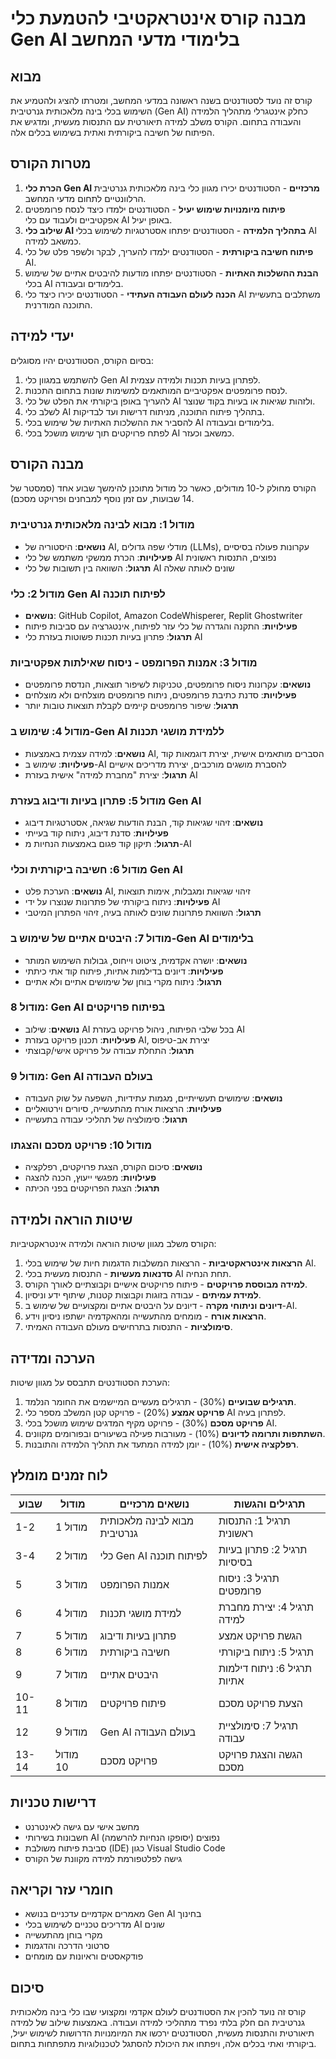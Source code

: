 # מבנה קורס אינטראקטיבי להטמעת כלי Gen AI בלימודי מדעי המחשב

## מבוא

קורס זה נועד לסטודנטים בשנה ראשונה במדעי המחשב, ומטרתו להציג ולהטמיע את השימוש בכלי בינה מלאכותית גנרטיבית (Gen AI) כחלק אינטגרלי מתהליך הלמידה והעבודה בתחום. הקורס משלב למידה תיאורטית עם התנסות מעשית, ומדגיש את הפיתוח של חשיבה ביקורתית ואתית בשימוש בכלים אלה.

## מטרות הקורס

1. **הכרת כלי Gen AI מרכזיים** - הסטודנטים יכירו מגוון כלי בינה מלאכותית גנרטיבית הרלוונטיים לתחום מדעי המחשב.
2. **פיתוח מיומנויות שימוש יעיל** - הסטודנטים ילמדו כיצד לנסח פרומפטים אפקטיביים ולעבוד עם כלי AI באופן יעיל.
3. **שילוב כלי AI בתהליך הלמידה** - הסטודנטים יפתחו אסטרטגיות לשימוש בכלי AI כמשאב למידה.
4. **פיתוח חשיבה ביקורתית** - הסטודנטים ילמדו להעריך, לבקר ולשפר פלט של כלי AI.
5. **הבנת ההשלכות האתיות** - הסטודנטים יפתחו מודעות להיבטים אתיים של שימוש בכלי AI בלימודים ובעבודה.
6. **הכנה לעולם העבודה העתידי** - הסטודנטים יכירו כיצד כלי AI משתלבים בתעשיית התוכנה המודרנית.

## יעדי למידה

בסיום הקורס, הסטודנטים יהיו מסוגלים:

1. להשתמש במגוון כלי Gen AI לפתרון בעיות תכנות ולמידה עצמית.
2. לנסח פרומפטים אפקטיביים המותאמים למשימות שונות בתחום התכנות.
3. להעריך באופן ביקורתי את הפלט של כלי AI ולזהות שגיאות או בעיות בקוד שנוצר.
4. לשלב כלי AI בתהליך פיתוח התוכנה, מניתוח דרישות ועד לבדיקות.
5. להסביר את ההשלכות האתיות של שימוש בכלי AI בלימודים ובעבודה.
6. לפתח פרויקטים תוך שימוש מושכל בכלי AI כמשאב וכעזר.

## מבנה הקורס

הקורס מחולק ל-10 מודולים, כאשר כל מודול מתוכנן להימשך שבוע אחד (סמסטר של 14 שבועות, עם זמן נוסף למבחנים ופרויקט מסכם).

### מודול 1: מבוא לבינה מלאכותית גנרטיבית
- **נושאים**: היסטוריה של AI, מודלי שפה גדולים (LLMs), עקרונות פעולה בסיסיים
- **פעילויות**: הכרת ממשקי משתמש של כלי AI נפוצים, התנסות ראשונית
- **תרגול**: השוואה בין תשובות של כלי AI שונים לאותה שאלה

### מודול 2: כלי Gen AI לפיתוח תוכנה
- **נושאים**: GitHub Copilot, Amazon CodeWhisperer, Replit Ghostwriter
- **פעילויות**: התקנה והגדרה של כלי עזר לפיתוח, אינטגרציה עם סביבות פיתוח
- **תרגול**: פתרון בעיות תכנות פשוטות בעזרת כלי AI

### מודול 3: אמנות הפרומפט - ניסוח שאילתות אפקטיביות
- **נושאים**: עקרונות ניסוח פרומפטים, טכניקות לשיפור תוצאות, הנדסת פרומפטים
- **פעילויות**: סדנת כתיבת פרומפטים, ניתוח פרומפטים מוצלחים ולא מוצלחים
- **תרגול**: שיפור פרומפטים קיימים לקבלת תוצאות טובות יותר

### מודול 4: שימוש ב-Gen AI ללמידת מושגי תכנות
- **נושאים**: למידה עצמית באמצעות AI, הסברים מותאמים אישית, יצירת דוגמאות קוד
- **פעילויות**: שימוש ב-AI להסברת מושגים מורכבים, יצירת מדריכים אישיים
- **תרגול**: יצירת "מחברת למידה" אישית בעזרת AI

### מודול 5: פתרון בעיות ודיבוג בעזרת Gen AI
- **נושאים**: זיהוי שגיאות קוד, הבנת הודעות שגיאה, אסטרטגיות דיבוג
- **פעילויות**: סדנת דיבוג, ניתוח קוד בעייתי
- **תרגול**: תיקון קוד פגום באמצעות הנחיות מ-AI

### מודול 6: חשיבה ביקורתית וכלי Gen AI
- **נושאים**: הערכת פלט AI, זיהוי שגיאות ומגבלות, אימות תוצאות
- **פעילויות**: ניתוח ביקורתי של פתרונות שנוצרו על ידי AI
- **תרגול**: השוואת פתרונות שונים לאותה בעיה, זיהוי הפתרון המיטבי

### מודול 7: היבטים אתיים של שימוש ב-Gen AI בלימודים
- **נושאים**: יושרה אקדמית, ציטוט וייחוס, גבולות השימוש המותר
- **פעילויות**: דיונים בדילמות אתיות, פיתוח קוד אתי כיתתי
- **תרגול**: ניתוח מקרי בוחן של שימושים אתיים ולא אתיים

### מודול 8: Gen AI בפיתוח פרויקטים
- **נושאים**: שילוב AI בכל שלבי הפיתוח, ניהול פרויקט בעזרת AI
- **פעילויות**: תכנון פרויקט בעזרת AI, יצירת אב-טיפוס
- **תרגול**: התחלת עבודה על פרויקט אישי/קבוצתי

### מודול 9: Gen AI בעולם העבודה
- **נושאים**: שימושים תעשייתיים, מגמות עתידיות, השפעה על שוק העבודה
- **פעילויות**: הרצאות אורח מהתעשייה, סיורים וירטואליים
- **תרגול**: סימולציה של תהליכי עבודה בתעשייה

### מודול 10: פרויקט מסכם והצגתו
- **נושאים**: סיכום הקורס, הצגת פרויקטים, רפלקציה
- **פעילויות**: מפגשי ייעוץ, הכנה להצגה
- **תרגול**: הצגת הפרויקטים בפני הכיתה

## שיטות הוראה ולמידה

הקורס משלב מגוון שיטות הוראה ולמידה אינטראקטיביות:

1. **הרצאות אינטראקטיביות** - הרצאות המשלבות הדגמות חיות של שימוש בכלי AI.
2. **סדנאות מעשיות** - התנסות מעשית בכלי AI תחת הנחיה.
3. **למידה מבוססת פרויקטים** - פיתוח פרויקטים אישיים וקבוצתיים לאורך הקורס.
4. **למידת עמיתים** - עבודה בזוגות וקבוצות קטנות, שיתוף ידע וניסיון.
5. **דיונים וניתוחי מקרה** - דיונים על היבטים אתיים ומקצועיים של שימוש ב-AI.
6. **הרצאות אורח** - מומחים מהתעשייה ומהאקדמיה ישתפו ניסיון וידע.
7. **סימולציות** - התנסות בתרחישים מעולם העבודה האמיתי.

## הערכה ומדידה

הערכת הסטודנטים תתבסס על מגוון שיטות:

1. **תרגילים שבועיים** (30%) - תרגילים מעשיים המיישמים את החומר הנלמד.
2. **פרויקט אמצע** (20%) - פרויקט קטן המשלב מספר כלי AI לפתרון בעיה.
3. **פרויקט מסכם** (30%) - פרויקט מקיף המדגים שימוש מושכל בכלי AI.
4. **השתתפות ותרומה לדיונים** (10%) - מעורבות פעילה בשיעורים ובפורומים מקוונים.
5. **רפלקציה אישית** (10%) - יומן למידה המתעד את תהליך הלמידה והתובנות.

## לוח זמנים מומלץ

| שבוע | מודול | נושאים מרכזיים | תרגילים והגשות |
|------|-------|-----------------|-----------------|
| 1-2 | מודול 1 | מבוא לבינה מלאכותית גנרטיבית | תרגיל 1: התנסות ראשונית |
| 3-4 | מודול 2 | כלי Gen AI לפיתוח תוכנה | תרגיל 2: פתרון בעיות בסיסיות |
| 5 | מודול 3 | אמנות הפרומפט | תרגיל 3: ניסוח פרומפטים |
| 6 | מודול 4 | למידת מושגי תכנות | תרגיל 4: יצירת מחברת למידה |
| 7 | מודול 5 | פתרון בעיות ודיבוג | הגשת פרויקט אמצע |
| 8 | מודול 6 | חשיבה ביקורתית | תרגיל 5: ניתוח ביקורתי |
| 9 | מודול 7 | היבטים אתיים | תרגיל 6: ניתוח דילמות אתיות |
| 10-11 | מודול 8 | פיתוח פרויקטים | הצעת פרויקט מסכם |
| 12 | מודול 9 | Gen AI בעולם העבודה | תרגיל 7: סימולציית עבודה |
| 13-14 | מודול 10 | פרויקט מסכם | הגשה והצגת פרויקט מסכם |

## דרישות טכניות

- מחשב אישי עם גישה לאינטרנט
- חשבונות בשירותי AI נפוצים (יסופקו הנחיות להרשמה)
- סביבת פיתוח משולבת (IDE) כגון Visual Studio Code
- גישה לפלטפורמת למידה מקוונת של הקורס

## חומרי עזר וקריאה

- מאמרים אקדמיים עדכניים בנושא Gen AI בחינוך
- מדריכים טכניים לשימוש בכלי AI שונים
- מקרי בוחן מהתעשייה
- סרטוני הדרכה והדגמות
- פודקאסטים וראיונות עם מומחים

## סיכום

קורס זה נועד להכין את הסטודנטים לעולם אקדמי ומקצועי שבו כלי בינה מלאכותית גנרטיבית הם חלק בלתי נפרד מתהליכי למידה ועבודה. באמצעות שילוב של למידה תיאורטית והתנסות מעשית, הסטודנטים ירכשו את המיומנויות הדרושות לשימוש יעיל, ביקורתי ואתי בכלים אלה, ויפתחו את היכולת להסתגל לטכנולוגיות מתפתחות בתחום.
